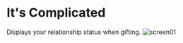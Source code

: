 # It's Complicated

Displays your relationship status when gifting.
![screen01](https://github.com/The-Black-Lodge/JowdayItsComplicated/assets/7319207/4460f7f2-0e4f-4d9d-825f-dedf061d442e)
